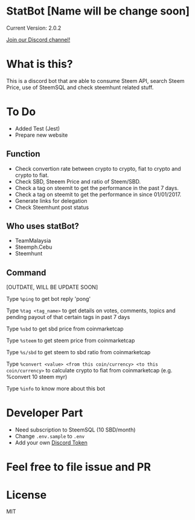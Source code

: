 # StatBot [Name will be change soon]

Current Version: 2.0.2

[Join our Discord channel!](https://discord.gg/J99vTUS)

# What is this?

This is a discord bot that are able to consume Steem API, search Steem Price, use of SteemSQL and check steemhunt related stuff.

# To Do

* Added Test (Jest)
* Prepare new website

## Function

* Check convertion rate between crypto to crypto, fiat to crypto and crypto to fiat.
* Check SBD, Steeem Price and ratio of Steem/SBD.
* Check a tag on steemit to get the performance in the past 7 days.
* Check a tag on steemit to get the performance in since 01/01/2017.
* Generate links for delegation
* Check Steemhunt post status

## Who uses statBot?

* TeamMalaysia
* Steemph.Cebu
* Steemhunt

## Command

[OUTDATE, WILL BE UPDATE SOON]

Type `%ping` to get bot reply 'pong'

Type `%tag <tag_name>` to get details on votes, comments, topics and pending payout of that certain tags in past 7 days

Type `%sbd` to get sbd price from coinmarketcap

Type `%steem` to get steem price from coinmarketcap

Type `%s/sbd` to get steem to sbd ratio from coinmarketcap

Type `%convert <value> <from this coin/currency> <to this coin/currency>` to calculate crypto to fiat from coinmarketcap (e.g. %convert 10 steem myr)

Type `%info` to know more about this bot

# Developer Part

* Need subscription to SteemSQL (10 SBD/month)
* Change `.env.sample` to `.env`
* Add your own [Discord Token](https://github.com/reactiflux/discord-irc/wiki/Creating-a-discord-bot-&-getting-a-token)

# Feel free to file issue and PR

# License

MIT
